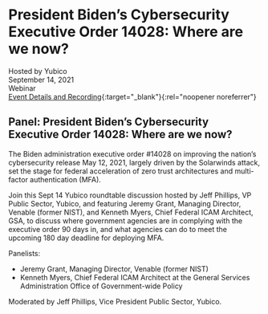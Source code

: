 # President Biden’s Cybersecurity Executive Order 14028: Where are we now?
Hosted by Yubico <br>
September 14, 2021 <br>
Webinar <br> 
[Event Details and Recording](https://www.brighttalk.com/webcast/15793/505254?utm_campaign=channel-feed&utm_source=brighttalk-portal&utm_medium=web){:target="_blank"}{:rel="noopener noreferrer"}

## Panel: President Biden’s Cybersecurity Executive Order 14028: Where are we now?

The Biden administration executive order #14028 on improving the nation’s cybersecurity release May 12, 2021, largely driven by the Solarwinds attack, set the stage for federal acceleration of zero trust architectures and multi-factor authentication (MFA). 

Join this Sept 14 Yubico roundtable discussion hosted by Jeff Phillips, VP Public Sector, Yubico, and featuring Jeremy Grant, Managing Director, Venable (former NIST), and Kenneth Myers, Chief Federal ICAM Architect, GSA, to discuss where government agencies are in complying with the executive order 90 days in, and what agencies can do to meet the upcoming 180 day deadline for deploying MFA. 

Panelists:
- Jeremy Grant, Managing Director, Venable (former NIST)
- Kenneth Myers, Chief Federal ICAM Architect at the General Services Administration Office of Government-wide Policy

Moderated by Jeff Phillips, Vice President Public Sector, Yubico.
